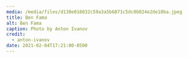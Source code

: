 ```yaml
---
media: /media/files/d130e016032c59a3a5b6871c5dc8b024e2de10ba.jpeg
title: Ben Fama
alt: Ben Fama
caption: Photo by Anton Ivanov
credit:
  - anton-ivanov
date: 2021-02-04T17:21:00-0500
---
```

